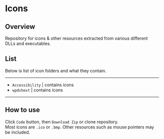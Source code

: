 # Icons

## Overview

Repository for icons & other resources extracted from various different DLLs and executables.

## List
Below is list of icon folders and what they contain.

<hr>

- `Accessibility` | contains icons
- `wpdshext` | contains icons

<hr>

## How to use
Click `Code` button, then `Download Zip` or clone repository.     
Most icons are `.ico` or `.bmp`. Other resources such as mouse pointers may be included.     
